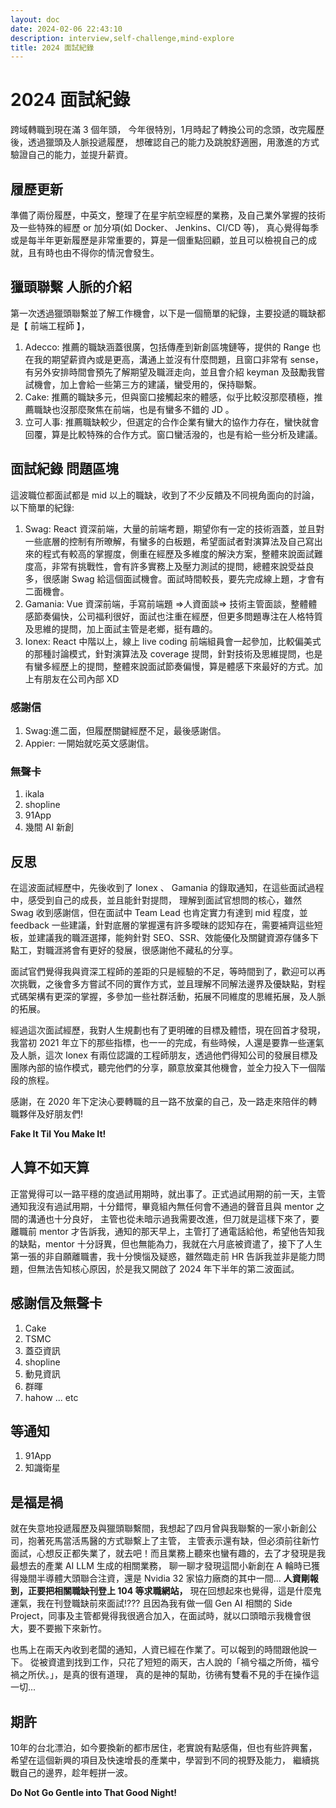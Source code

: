 ```yaml
---
layout: doc
date: 2024-02-06 22:43:10
description: interview,self-challenge,mind-explore
title: 2024 面試紀錄
---
```


<PageInfo/>

# 2024 面試紀錄

跨域轉職到現在滿 3 個年頭，
今年很特別，1月時起了轉換公司的念頭，改完履歷後，透過獵頭及人脈投遞履歷，
想確認自己的能力及跳脫舒適圈，用激進的方式驗證自己的能力，並提升薪資。

## 履歷更新

準備了兩份履歷，中英文，整理了在星宇航空經歷的業務，及自己業外掌握的技術及一些特殊的經歷 or 加分項(如 Docker、 Jenkins、CI/CD 等)，
真心覺得每季或是每半年更新履歷是非常重要的，算是一個重點回顧，並且可以檢視自己的成就，且有時也由不得你的情況會發生。

## 獵頭聯繫 人脈的介紹

第一次透過獵頭聯繫並了解工作機會，以下是一個簡單的紀錄，主要投遞的職缺都是【 前端工程師 】，

1. Adecco: 推薦的職缺涵蓋很廣，包括傳產到新創區塊鏈等，提供的 Range 也在我的期望薪資內或是更高，溝通上並沒有什麼問題，且窗口非常有 sense，有另外安排時間會預先了解期望及職涯走向，並且會介紹 keyman 及鼓勵我嘗試機會，加上會給一些第三方的建議，蠻受用的，保持聯繫。
2. Cake: 推薦的職缺多元，但與窗口接觸起來的體感，似乎比較沒那麼積極，推薦職缺也沒那麼聚焦在前端，也是有蠻多不錯的 JD 。
3. 立可人事: 推薦職缺較少，但選定的合作企業有蠻大的協作力存在，蠻快就會回覆，算是比較特殊的合作方式。窗口蠻活潑的，也是有給一些分析及建議。

## 面試紀錄 問題區塊

這波職位都面試都是 mid 以上的職缺，收到了不少反饋及不同視角面向的討論，以下簡單的紀錄:

1. Swag: React 資深前端，大量的前端考題，期望你有一定的技術涵蓋，並且對一些底層的控制有所暸解，有蠻多的白板題，希望面試者對演算法及自己寫出來的程式有較高的掌握度，側重在經歷及多維度的解決方案，整體來說面試難度高，非常有挑戰性，會有許多實務上及壓力測試的提問，總體來說受益良多，很感謝 Swag 給這個面試機會。面試時間較長，要先完成線上題，才會有二面機會。
2. Gamania: Vue 資深前端，手寫前端題 =>人資面談=> 技術主管面談，整體體感節奏偏快，公司福利很好，面試也注重在經歷，但更多問題專注在人格特質及思維的提問，加上面試主管是老鄉，挺有趣的。
3. Ionex: React 中階以上，線上 live coding 前端組員會一起參加，比較偏美式的那種討論模式，針對演算法及 coverage 提問，針對技術及思維提問，也是有蠻多經歷上的提問，整體來說面試節奏偏慢，算是體感下來最好的方式。加上有朋友在公司內部 XD

### 感謝信

1. Swag:進二面，但履歷關鍵經歷不足，最後感謝信。
2. Appier: 一開始就吃英文感謝信。

### 無聲卡

1. ikala
2. shopline
3. 91App
4. 幾間 AI 新創

## 反思

在這波面試經歷中，先後收到了 Ionex 、 Gamania 的錄取通知，在這些面試過程中，感受到自己的成長，並且能針對提問，
理解到面試官想問的核心，雖然 Swag 收到感謝信，但在面試中 Team Lead 也肯定實力有達到 mid 程度，並 feedback 一些建議，針對底層的掌握還有許多曖昧的認知存在，需要補齊這些短板，並建議我的職涯選擇，能夠針對 SEO、SSR、效能優化及關鍵資源存儲多下點工，對職涯將會有更好的發展，很感謝他不藏私的分享。

面試官們覺得我與資深工程師的差距的只是經驗的不足，等時間到了，歡迎可以再次挑戰，之後會多方嘗試不同的實作方式，並且理解不同解法邊界及優缺點，對程式碼架構有更深的掌握，多參加一些社群活動，拓展不同維度的思維拓展，及人脈的拓展。

經過這次面試經歷，我對人生規劃也有了更明確的目標及體悟，現在回首才發現，我當初 2021 年立下的那些指標，也一一的完成，有些時候，人還是要靠一些運氣及人脈，這次 Ionex 有兩位認識的工程師朋友，透過他們得知公司的發展目標及團隊內部的協作模式，聽完他們的分享，願意放棄其他機會，並全力投入下一個階段的旅程。

感謝，在 2020 年下定決心要轉職的且一路不放棄的自己，及一路走來陪伴的轉職夥伴及好朋友們!

**Fake It Til You Make It!**

## 人算不如天算

正當覺得可以一路平穩的度過試用期時，就出事了。正式過試用期的前一天，主管通知我沒有過試用期，十分錯愕，畢竟組內無任何會不通過的聲音且與 mentor 之間的溝通也十分良好，
主管也從未暗示過我需要改進，但刀就是這樣下來了，要離職前 mentor 才告訴我，通知的那天早上，主管打了通電話給他，希望他告知我的缺點，mentor 十分訝異，但也無能為力，我就在六月底被資遣了，接下了人生第一張的非自願離職書，我十分懊惱及疑惑，雖然臨走前 HR 告訴我並非是能力問題，但無法告知核心原因，於是我又開啟了 2024 年下半年的第二波面試。

## 感謝信及無聲卡

1. Cake
2. TSMC
3. 蓋亞資訊
4. shopline
5. 動見資訊
6. 群暉
7. hahow
   ... etc

## 等通知

1. 91App
2. 知識衛星

## 是福是禍

就在失意地投遞履歷及與獵頭聯繫間，我想起了四月曾與我聯繫的一家小新創公司，抱著死馬當活馬醫的方式聯繫上了主管，
主管表示還有缺，但必須前往新竹面試，心想反正都失業了，就去吧！而且業務上聽來也蠻有趣的，去了才發現是我最想去的產業 AI LLM 生成的相關業務，
聊一聊才發現這間小新創在 A 輪時已獲得幾間半導體大頭聯合注資，還是 Nvidia 32 家協力廠商的其中一間...
**人資剛報到，正要把相關職缺刊登上 104 等求職網站，**
現在回想起來也覺得，這是什麼鬼運氣，我在刊登職缺前來面試!???
且因為我有做一個 Gen AI 相關的 Side Project，同事及主管都覺得我很適合加入，在面試時，就以口頭暗示我機會很大，要不要搬下來新竹。

也馬上在兩天內收到老闆的通知，人資已經在作業了。可以報到的時間跟他說一下。
從被資遣到找到工作，只花了短短的兩天，古人說的「禍兮福之所倚，福兮禍之所伏。」，是真的很有道理，
真的是神的幫助，彷彿有雙看不見的手在操作這一切...

## 期許

10年的台北漂泊，如今要換新的都市居住，老實說有點感傷，但也有些許興奮，希望在這個新興的項目及快速增長的產業中，學習到不同的視野及能力，
繼續挑戰自己的邊界，趁年輕拼一波。

**Do Not Go Gentle into That Good Night!**
